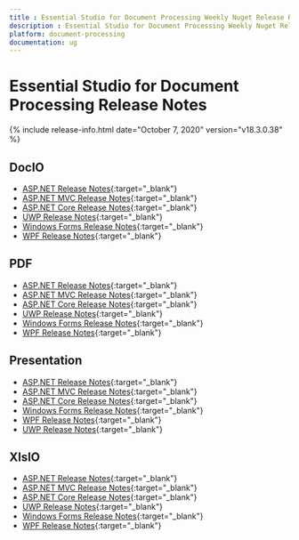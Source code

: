 ```yaml
---
title : Essential Studio for Document Processing Weekly Nuget Release Release Notes  
description : Essential Studio for Document Processing Weekly Nuget Release Release Notes  
platform: document-processing
documentation: ug
---
```


# Essential Studio for Document Processing  Release Notes  

{% include release-info.html date="October 7, 2020" version="v18.3.0.38" %} 

## DocIO

* [ASP.NET Release Notes](/aspnet/release-notes/v18.3.0.38#docio){:target="_blank"}
* [ASP.NET MVC Release Notes](/aspnetmvc/release-notes/v18.3.0.38#docio){:target="_blank"}
* [ASP.NET Core Release Notes](/aspnet-core/release-notes/v18.3.0.38#docio){:target="_blank"}
* [UWP Release Notes](/uwp/release-notes/v18.3.0.38#docio){:target="_blank"}
* [Windows Forms Release Notes](/windowsforms/release-notes/v18.3.0.38#docio){:target="_blank"}
* [WPF Release Notes](/wpf/release-notes/v18.3.0.38#docio){:target="_blank"}


## PDF

* [ASP.NET Release Notes](/aspnet/release-notes/v18.3.0.38#pdf){:target="_blank"}
* [ASP.NET MVC Release Notes](/aspnetmvc/release-notes/v18.3.0.38#pdf){:target="_blank"}
* [ASP.NET Core Release Notes](/aspnet-core/release-notes/v18.3.0.38#pdf){:target="_blank"}
* [UWP Release Notes](/uwp/release-notes/v18.3.0.38#pdf){:target="_blank"}
* [Windows Forms Release Notes](/windowsforms/release-notes/v18.3.0.38#pdf){:target="_blank"}
* [WPF Release Notes](/wpf/release-notes/v18.3.0.38#pdf){:target="_blank"}


## Presentation

* [ASP.NET Release Notes](/aspnet/release-notes/v18.3.0.38#presentation){:target="_blank"}
* [ASP.NET MVC Release Notes](/aspnetmvc/release-notes/v18.3.0.38#presentation){:target="_blank"}
* [ASP.NET Core Release Notes](/aspnet-core/release-notes/v18.3.0.38#presentation){:target="_blank"}
* [Windows Forms Release Notes](/windowsforms/release-notes/v18.3.0.38#presentation){:target="_blank"}
* [WPF Release Notes](/wpf/release-notes/v18.3.0.38#presentation){:target="_blank"}
* [UWP Release Notes](/uwp/release-notes/v18.3.0.38#presentation){:target="_blank"}


## XlsIO

* [ASP.NET Release Notes](/aspnet/release-notes/v18.3.0.38#xlsio){:target="_blank"}
* [ASP.NET MVC Release Notes](/aspnetmvc/release-notes/v18.3.0.38#xlsio){:target="_blank"}
* [ASP.NET Core Release Notes](/aspnet-core/release-notes/v18.3.0.38#xlsio){:target="_blank"}
* [UWP Release Notes](/uwp/release-notes/v18.3.0.38#xlsio){:target="_blank"}
* [Windows Forms Release Notes](/windowsforms/release-notes/v18.3.0.38#xlsio){:target="_blank"}
* [WPF Release Notes](/wpf/release-notes/v18.3.0.38#xlsio){:target="_blank"}